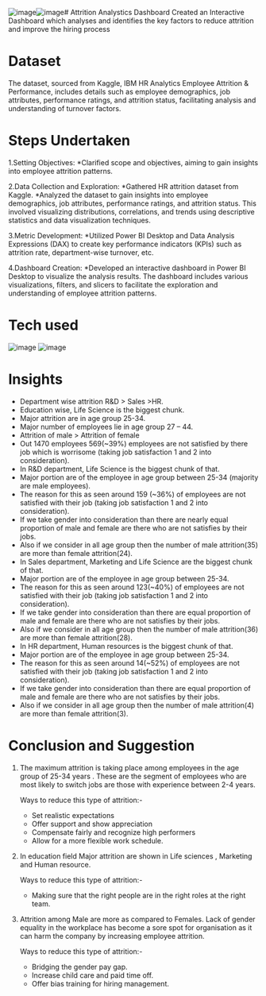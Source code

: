 ![image](https://github.com/user-attachments/assets/11e98773-9060-4fc3-b7aa-5c0225ad1e2d)![image](https://github.com/user-attachments/assets/afda7c3a-0338-4310-b252-0c4c5d407b9a)# Attrition Analystics Dashboard
Created an Interactive Dashboard which analyses and identifies the key factors to reduce attrition and improve the hiring process

# Dataset
The dataset, sourced from Kaggle, IBM HR Analytics Employee Attrition & Performance, includes details such as employee demographics, job attributes, performance ratings, and attrition status, facilitating analysis and understanding of turnover factors.

# Steps Undertaken

1.Setting Objectives: 
   *Clarified scope and objectives, aiming to gain insights into employee attrition patterns.

2.Data Collection and Exploration: 
   *Gathered HR attrition dataset from Kaggle.
   *Analyzed the dataset to gain insights into employee demographics, job attributes, performance ratings, and attrition status. This involved visualizing distributions, correlations, and trends using descriptive     statistics and data visualization techniques.

3.Metric Development:
*Utilized Power BI Desktop and Data Analysis Expressions (DAX) to create key performance indicators (KPIs) such as attrition rate, department-wise turnover, etc.

4.Dashboard Creation:
*Developed an interactive dashboard in Power BI Desktop to visualize the analysis results. The dashboard includes various visualizations, filters, and slicers to facilitate the exploration and understanding of employee attrition patterns.





# Tech used 

![image](https://github.com/user-attachments/assets/fb569ce3-ea19-4455-9bf4-1eff864fba39)              ![image](https://github.com/user-attachments/assets/fabf5e01-b3cd-466d-b5dd-8a779d6d46e1)

   

# Insights 
* Department wise attrition R&D > Sales >HR.
* Education wise, Life Science is the biggest chunk.
* Major attrition are in age group 25-34.
* Major number of employees lie in age group 27 – 44.
* Attrition of male > Attrition of female 
* Out 1470 employees 569(~39%) employees are not satisfied by there job which is worrisome (taking job satisfaction 1 and 2 into consideration).
* In R&D department, Life Science is the biggest chunk of that.
* Major portion are of the employee in age group between 25-34 (majority are male employees).
* The reason for this as seen around 159 (~36%) of employees are not satisfied with their job (taking job satisfaction 1 and 2 into consideration).
* If we take gender into consideration than there are nearly equal proportion of male and female are there who are not satisfies by their jobs. 
* Also if we consider in all age group then the number of male attrition(35) are more than female attrition(24).
* In Sales department, Marketing and Life Science are the biggest chunk of that.
* Major portion are of the employee in age group between 25-34.
* The reason for this as seen around 123(~40%) of employees are not satisfied with their job (taking job satisfaction 1 and 2 into consideration).
* If we take gender into consideration than there are equal proportion of male and female are there who are not satisfies by their jobs. 
* Also if we consider in all age group then the number of male attrition(36) are more than female attrition(28).
* In HR department, Human resources is the biggest chunk of that.
* Major portion are of the employee in age group between 25-34.
* The reason for this as seen around 14(~52%) of employees are not satisfied with their job (taking job satisfaction 1 and 2 into consideration).
* If we take gender into consideration than there are equal proportion of male and female are there who are not satisfies by their jobs. 
* Also if we consider in all age group then the number of male attrition(4) are more than female attrition(3).


# Conclusion and Suggestion

1) The maximum attrition is taking place among employees in the age group of 25-34 years . These are the segment of employees who are most likely to
   switch jobs are those with experience between 2-4 years.

   Ways to reduce this type of attrition:-
     * Set realistic expectations
     * Offer support and show appreciation
     * Compensate fairly and recognize high performers
     * Allow for a more flexible work schedule.

2) In education field  Major attrition are shown in Life sciences , Marketing and Human resource.

   Ways to reduce this type of attrition:-
     * Making sure that the right people are in the right roles at the right team.

3) Attrition among Male are more as compared to Females. Lack of gender equality in the workplace has become a sore spot for organisation as it can harm
   the company by increasing employee attrition.

    Ways to reduce this type of attrition:-
     * Bridging the gender pay gap.
     * Increase child care and paid time off.
     * Offer bias training for hiring management.



